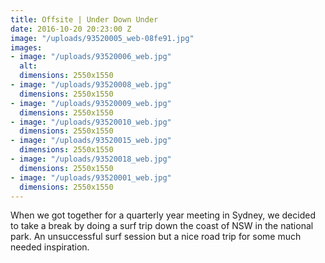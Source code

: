 ```yaml
---
title: Offsite | Under Down Under
date: 2016-10-20 20:23:00 Z
image: "/uploads/93520005_web-08fe91.jpg"
images:
- image: "/uploads/93520006_web.jpg"
  alt: 
  dimensions: 2550x1550
- image: "/uploads/93520008_web.jpg"
  dimensions: 2550x1550
- image: "/uploads/93520009_web.jpg"
  dimensions: 2550x1550
- image: "/uploads/93520010_web.jpg"
  dimensions: 2550x1550
- image: "/uploads/93520015_web.jpg"
  dimensions: 2550x1550
- image: "/uploads/93520018_web.jpg"
  dimensions: 2550x1550
- image: "/uploads/93520001_web.jpg"
  dimensions: 2550x1550
---
```


When we got together for a quarterly year meeting in Sydney, we decided to take a break by doing a surf trip down the coast of NSW in the national park. An unsuccessful surf session but a nice road trip for some much needed inspiration.